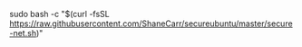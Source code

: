 sudo bash -c "$(curl -fsSL https://raw.githubusercontent.com/ShaneCarr/secureubuntu/master/secure-net.sh)"
